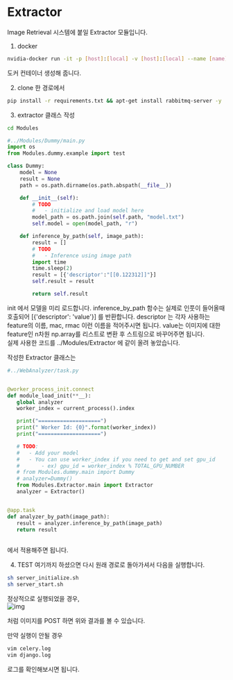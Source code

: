 ﻿# Extractor
Image Retrieval 시스템에 붙일 Extractor 모듈입니다. 

1.  docker
```bash
nvidia-docker run -it -p [host]:[local] -v [host]:[local] --name [name] floydhub/pytorch:0.4.0-gpu.cuda9cudnn7-py3.31 /bin/bash
```
도커 컨테이너 생성해 줍니다.

2.  clone 한 경로에서
```bash
pip install -r requirements.txt && apt-get install rabbitmq-server -y  && sudo service rabbitmq-server restart
```
3.  extractor 클래스 작성
```bash
cd Modules 
```
```python
#../Modules/Dummy/main.py 
import os
from Modules.dummy.example import test

class Dummy:
    model = None
    result = None
    path = os.path.dirname(os.path.abspath(__file__))

    def __init__(self):
        # TODO
        #   - initialize and load model here
        model_path = os.path.join(self.path, "model.txt")
        self.model = open(model_path, "r")

    def inference_by_path(self, image_path):
        result = []
        # TODO
        #   - Inference using image path
        import time
        time.sleep(2)
        result = [{'descriptor':"[[0.122312]]"}]
        self.result = result

        return self.result        
```
init 에서 모델을 미리 로드합니다. 
inference_by_path 함수는 실제로 인풋이 들어올때 호출되어 [{'descriptor': 'value'}] 를 반환합니다. 
descriptor 는 각자 사용하는 feature의 이름, mac, rmac 이런 이름을 적어주시면 됩니다. value는 이미지에 대한 feature인 n차원 np.array를 리스트로 변환 후 스트링으로 바꾸어주면 됩니다.  
실제 사용한 코드를 ../Modules/Extractor 에 같이 올려 놓았습니다.


작성한 Extractor 클래스는 
 ```python
 #../WebAnalyzer/task.py


@worker_process_init.connect
def module_load_init(**__):
    global analyzer
    worker_index = current_process().index

    print("====================")
    print(" Worker Id: {0}".format(worker_index))
    print("====================")

    # TODO:
    #   - Add your model
    #   - You can use worker_index if you need to get and set gpu_id
    #       - ex) gpu_id = worker_index % TOTAL_GPU_NUMBER
    # from Modules.dummy.main import Dummy
    # analyzer=Dummy()
    from Modules.Extractor.main import Extractor
    analyzer = Extractor()


@app.task
def analyzer_by_path(image_path):
    result = analyzer.inference_by_path(image_path)
    return result
                  
 ```
 에서 적용해주면 됩니다.

4. TEST
여기까지 하셨으면 다시 원래 경로로 돌아가셔서 다음을 실행합니다.
```bash
sh server_initialize.sh
sh server_start.sh
```
정상적으로 실행되었을 경우,  
![img](https://i.imgur.com/oIf9WiK.png)

처럼 이미지를 POST 하면 위와 결과를 볼 수 있습니다.

만약 실행이 안될 경우
```bash
vim celery.log
vim django.log 
```
로그를 확인해보시면 됩니다.


